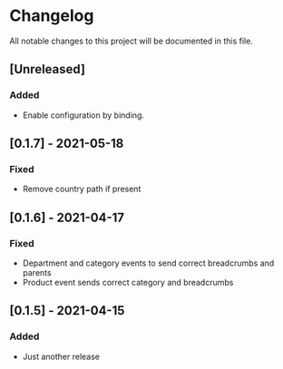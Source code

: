 # Changelog
All notable changes to this project will be documented in this file.

## [Unreleased]
### Added
- Enable configuration by binding.

## [0.1.7] - 2021-05-18
### Fixed
- Remove country path if present 

## [0.1.6] - 2021-04-17

### Fixed 
- Department and category events to send correct breadcrumbs and parents
- Product event sends correct category and breadcrumbs

## [0.1.5] - 2021-04-15

### Added
- Just another release 
